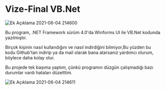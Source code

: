# Vize-Final VB.Net

![Ek Açıklama 2021-06-04 214600](https://user-images.githubusercontent.com/42430554/120849110-5060bb80-c57e-11eb-81f5-fcf16932c84d.jpg)

Bu program, .NET Framework sürüm 4.0'da Winforms UI ile VB.Net kodunda yazılmıştır.

Birçok kişinin nasıl kullandığını ve nasıl indirdiğini bilmiyor,Bu yüzden bu kodu Github'tan indirip ya da mail olarak bana atarsanız yardımcı olurum, böylece daha kolay olur.

Bu projede tek başıma yaptım, çünkü programın düzgün çalışmadığı bazı durumlar vardı hataları düzelttim.

![Ek Açıklama 2021-06-04 214611](https://user-images.githubusercontent.com/42430554/120849159-61113180-c57e-11eb-8588-bf9a1e7428c2.jpg)
